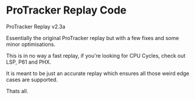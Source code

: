 # ProTracker Replay Code
ProTracker Replay v2.3a

Essentially the original ProTracker replay but with a few fixes and some minor optimisations.

This is in no way a fast replay, if you're looking for CPU Cycles, check out LSP, P61 and PHX.

It is meant to be just an accurate replay which ensures all those weird edge cases are supported.

Thats all.


